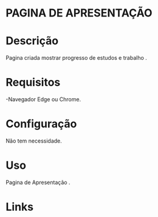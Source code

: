 # PAGINA DE APRESENTAÇÃO
# Descrição
Pagina criada mostrar progresso de estudos e trabalho .

# Requisitos
-Navegador Edge ou Chrome.

# Configuração
Não tem necessidade.

# Uso
Pagina de Apresentação .

# Links


